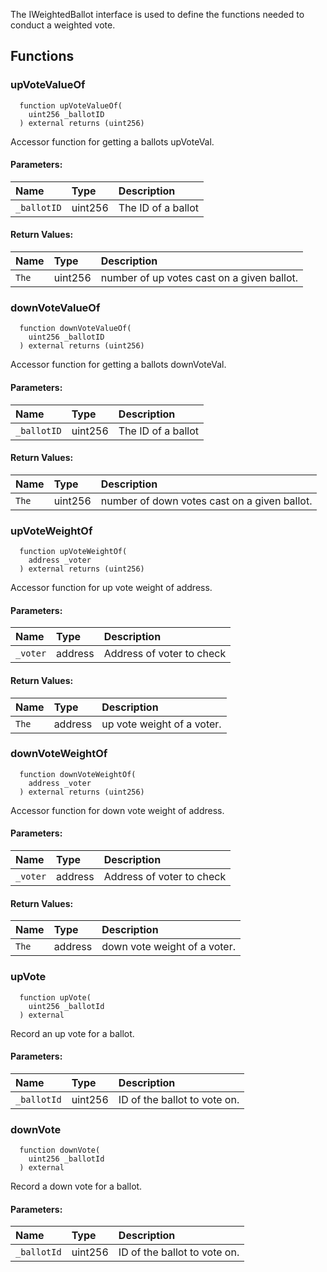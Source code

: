 
The IWeightedBallot interface is used to define the functions
needed to conduct a weighted vote.

## Functions
### upVoteValueOf
```solidity
  function upVoteValueOf(
    uint256 _ballotID
  ) external returns (uint256)
```

Accessor function for getting a ballots upVoteVal.

#### Parameters:
| Name | Type | Description                                                          |
| :--- | :--- | :------------------------------------------------------------------- |
|`_ballotID` | uint256 | The ID of a ballot

#### Return Values:
| Name                           | Type          | Description                                                                  |
| :----------------------------- | :------------ | :--------------------------------------------------------------------------- |
|`The`| uint256 | number of up votes cast on a given ballot.
### downVoteValueOf
```solidity
  function downVoteValueOf(
    uint256 _ballotID
  ) external returns (uint256)
```

Accessor function for getting a ballots downVoteVal.

#### Parameters:
| Name | Type | Description                                                          |
| :--- | :--- | :------------------------------------------------------------------- |
|`_ballotID` | uint256 | The ID of a ballot

#### Return Values:
| Name                           | Type          | Description                                                                  |
| :----------------------------- | :------------ | :--------------------------------------------------------------------------- |
|`The`| uint256 | number of down votes cast on a given ballot.
### upVoteWeightOf
```solidity
  function upVoteWeightOf(
    address _voter
  ) external returns (uint256)
```

Accessor function for up vote weight of address.

#### Parameters:
| Name | Type | Description                                                          |
| :--- | :--- | :------------------------------------------------------------------- |
|`_voter` | address | Address of voter to check

#### Return Values:
| Name                           | Type          | Description                                                                  |
| :----------------------------- | :------------ | :--------------------------------------------------------------------------- |
|`The`| address | up vote weight of a voter.
### downVoteWeightOf
```solidity
  function downVoteWeightOf(
    address _voter
  ) external returns (uint256)
```

Accessor function for down vote weight of address.

#### Parameters:
| Name | Type | Description                                                          |
| :--- | :--- | :------------------------------------------------------------------- |
|`_voter` | address | Address of voter to check

#### Return Values:
| Name                           | Type          | Description                                                                  |
| :----------------------------- | :------------ | :--------------------------------------------------------------------------- |
|`The`| address | down vote weight of a voter.
### upVote
```solidity
  function upVote(
    uint256 _ballotId
  ) external
```

Record an up vote for a ballot.

#### Parameters:
| Name | Type | Description                                                          |
| :--- | :--- | :------------------------------------------------------------------- |
|`_ballotId` | uint256 | ID of the ballot to vote on.

### downVote
```solidity
  function downVote(
    uint256 _ballotId
  ) external
```

Record a down vote for a ballot.

#### Parameters:
| Name | Type | Description                                                          |
| :--- | :--- | :------------------------------------------------------------------- |
|`_ballotId` | uint256 | ID of the ballot to vote on.

